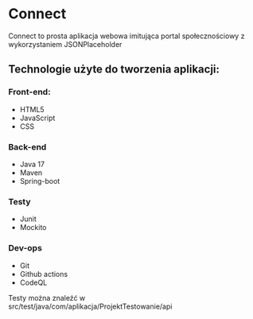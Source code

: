 <h1>Connect</h1>
<p>Connect to prosta aplikacja webowa imitująca portal społecznościowy z wykorzystaniem JSONPlaceholder</p>
<h2>Technologie użyte do tworzenia aplikacji:</h2>
<h3>Front-end:</h3>
<ul>
  <li>HTML5</li>
  <li>JavaScript</li>
  <li>CSS</li>
</ul>
<h3>Back-end</h3>
<ul>
  <li>Java 17</li>
  <li>Maven</li>
  <li>Spring-boot</li>
</ul>
<h3>Testy</h3>
<ul>
  <li>Junit</li>
  <li>Mockito</li>
</ul>
<h3>Dev-ops</h3>
<ul>
  <li>Git</li>
  <li>Github actions</li>
  <li>CodeQL</li>
</ul>

<p>
  Testy można znaleźć w <br>
  src/test/java/com/aplikacja/ProjektTestowanie/api
</p>
